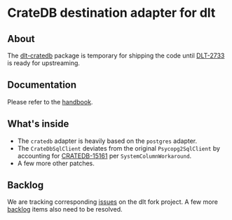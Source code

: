 # CrateDB destination adapter for dlt

## About

The [dlt-cratedb] package is temporary for shipping the code until
[DLT-2733] is ready for upstreaming.

## Documentation

Please refer to the [handbook].

## What's inside

- The `cratedb` adapter is heavily based on the `postgres` adapter.
- The `CrateDbSqlClient` deviates from the original `Psycopg2SqlClient` by
  accounting for [CRATEDB-15161] per `SystemColumnWorkaround`.
- A few more other patches.

## Backlog

We are tracking corresponding [issues] on the dlt fork project.
A few more [backlog] items also need to be resolved.


[backlog]: docs/backlog.md
[CRATEDB-15161]: https://github.com/crate/crate/issues/15161
[dlt]: https://github.com/dlt-hub/dlt
[DLT-2733]: https://github.com/dlt-hub/dlt/pull/2733
[dlt-cratedb]: https://pypi.org/project/dlt-cratedb
[issues]: https://github.com/crate-workbench/dlt/issues
[handbook]: docs/cratedb.md
